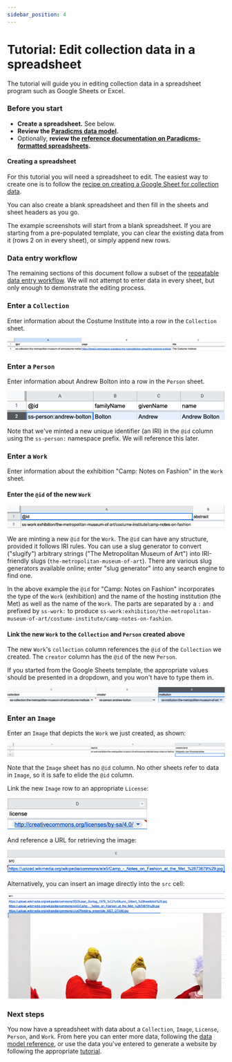 ```yaml
---
sidebar_position: 4
---
```


# Tutorial: Edit collection data in a spreadsheet

The tutorial will guide you in editing collection data in a spreadsheet program such as Google Sheets or Excel.


### Before you start

* **Create a spreadsheet.** See below.
* **Review the [Paradicms data model](/docs/introduction/data-model).**
* Optionally, **review the [reference documentation on Paradicms-formatted spreadsheets](/docs/reference/spreadsheet-format).**

#### Creating a spreadsheet

For this tutorial you will need a spreadsheet to edit. The easiest way to create one is to follow the [recipe on creating a Google Sheet for collection data](/docs/recipes/create-google-sheet).

You can also create a blank spreadsheet and then fill in the sheets and sheet headers as you go.

The example screenshots will start from a blank spreadsheet. If you are starting from a pre-populated template, you can clear the existing data from it (rows 2 on in every sheet), or simply append new rows.


### Data entry workflow

The remaining sections of this document follow a subset of the [repeatable data entry workflow](/docs/reference/data-entry-workflow). We will not attempt to enter data in every sheet, but only enough to demonstrate the editing process.


### Enter a `Collection`

Enter information about the Costume Institute into a row in the `Collection` sheet.

![Screenshot of entering a Collection](enter-collection.png)


### Enter a `Person`

Enter information about Andrew Bolton into a row in the `Person` sheet.

![Screenshot of entering a Person](enter-person.png)

Note that we've minted a new unique identifier (an IRI) in the `@id` column using the `ss-person:` namespace prefix. We will reference this later.


### Enter a `Work`

Enter information about the exhibition "Camp: Notes on Fashion" in the `Work` sheet.

#### Enter the `@id` of the new `Work`

![Screenshot of entering a Work](enter-work-1.png)

We are minting a new `@id` for the `Work`. The `@id` can have any structure, provided it follows IRI rules. You can use a slug generator to convert ("slugify") arbitrary strings ("The Metropolitan Museum of Art") into IRI-friendly slugs (`the-metropolitan-museum-of-art`). There are various slug generators available online; enter "slug generator" into any search engine to find one.

In the above example the `@id` for "Camp: Notes on Fashion" incorporates the type of the `Work` (exhibition) and the name of the hosting institution (the Met) as well as the name of the `Work`. The parts are separated by a `:` and prefixed by `ss-work:` to produce `ss-work:exhibition/the-metropolitan-museum-of-art/costume-institute/camp-notes-on-fashion`.

#### Link the new `Work` to the `Collection` and `Person` created above

The new `Work`'s `collection` column references the `@id` of the `Collection` we created. The `creator` column has the `@id` of the new `Person`.

If you started from the Google Sheets template, the appropriate values should be presented in a dropdown, and you won't have to type them in.

![Screenshot of entering a Work](enter-work-2.png)


### Enter an `Image`

Enter an `Image` that depicts the `Work` we just created, as shown:

![Screenshot of entering an Image](enter-image-depicts.png)

Note that the `Image` sheet has no `@id` column. No other sheets refer to data in `Image`, so it is safe to elide the `@id` column.

Link the new `Image` row to an appropriate `License`:

![Screenshot of entering an Image license](enter-image-license.png)

And reference a URL for retrieving the image:

![Screenshot of entering an Image src URL](enter-image-src-url.png)

Alternatively, you can insert an image directly into the `src` cell:

![Screenshot of entering an Image src data](enter-image-src-data.png)


### Next steps

You now have a spreadsheet with data about a `Collection`, `Image`, `License`, `Person`, and `Work`. From here you can enter more data, following the [data model reference](/docs/reference/data-model), or use the data you've entered to generate a website by following the appropriate [tutorial](/docs/tutorials/spreadsheet-ssg).
